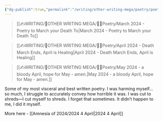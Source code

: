 ```yaml
---
{"dg-publish":true,"permalink":"/writing/other-writing-mega/poetry/poetry/"}
---
```


>[[✍WRITING/👼OTHER WRITING MEGA/👩‍🎤Poetry/March 2024 - Poetry to March your Death To\|March 2024 - Poetry to March your Death To]]

>[[✍WRITING/👼OTHER WRITING MEGA/👩‍🎤Poetry/April 2024 - Death March Ends, April is Healing\|April 2024 - Death March Ends, April is Healing]]

>[[✍WRITING/👼OTHER WRITING MEGA/👩‍🎤Poetry/May 2024 - a bloody April, hope for May - amen.\|May 2024 - a bloody April, hope for May - amen.]]

Some of my most visceral and best written poetry. I was harming myself… so much, I struggle to accurately convey how horrible it was. I was cut to shreds—I cut myself to shreds. I forget that sometimes. It didn’t happen to me, I did it myself. 

More here - [[Amnesia of 2024/2024 4 April\|2024 4 April]]